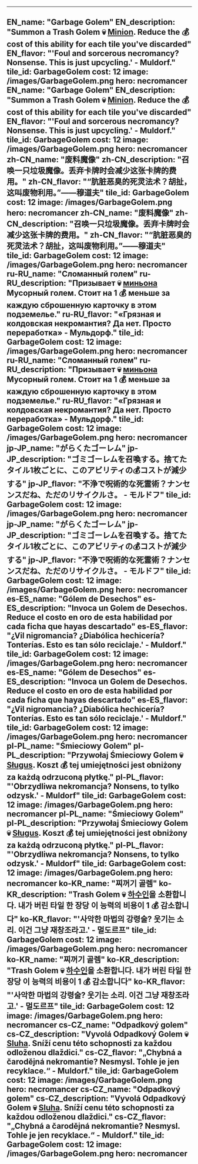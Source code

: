 ---

EN_name: "Garbage Golem"
EN_description: "Summon a Trash Golem 💀 <u>Minion</u>. Reduce the 💰 cost of this ability for each tile you've discarded"
EN_flavor: "'Foul and sorcerous necromancy? Nonsense. This is just upcycling.' - Muldorf."
tile_id: GarbageGolem
cost: 12
image: /images/GarbageGolem.png
hero: necromancer
EN_name: "Garbage Golem"
EN_description: "Summon a Trash Golem 💀 <u>Minion</u>. Reduce the 💰 cost of this ability for each tile you've discarded"
EN_flavor: "'Foul and sorcerous necromancy? Nonsense. This is just upcycling.' - Muldorf."
tile_id: GarbageGolem
cost: 12
image: /images/GarbageGolem.png
hero: necromancer
zh-CN_name: "废料魔像"
zh-CN_description: "召唤一只垃圾魔像。丢弃卡牌时会减少这张卡牌的费用。"
zh-CN_flavor: "“肮脏恶臭的死灵法术？胡扯，这叫废物利用。”——穆道夫"
tile_id: GarbageGolem
cost: 12
image: /images/GarbageGolem.png
hero: necromancer
zh-CN_name: "废料魔像"
zh-CN_description: "召唤一只垃圾魔像。丢弃卡牌时会减少这张卡牌的费用。"
zh-CN_flavor: "“肮脏恶臭的死灵法术？胡扯，这叫废物利用。”——穆道夫"
tile_id: GarbageGolem
cost: 12
image: /images/GarbageGolem.png
hero: necromancer
ru-RU_name: "Сломанный голем"
ru-RU_description: "Призывает 💀 <u>миньона</u> Мусорный голем. Стоит на 1 💰 меньше за каждую сброшенную карточку в этом подземелье."
ru-RU_flavor: "«Грязная и колдовская некромантия? Да нет. Просто переработка» - Мульдорф."
tile_id: GarbageGolem
cost: 12
image: /images/GarbageGolem.png
hero: necromancer
ru-RU_name: "Сломанный голем"
ru-RU_description: "Призывает 💀 <u>миньона</u> Мусорный голем. Стоит на 1 💰 меньше за каждую сброшенную карточку в этом подземелье."
ru-RU_flavor: "«Грязная и колдовская некромантия? Да нет. Просто переработка» - Мульдорф."
tile_id: GarbageGolem
cost: 12
image: /images/GarbageGolem.png
hero: necromancer
jp-JP_name: "がらくたゴーレム"
jp-JP_description: "ゴミゴーレムを召喚する。捨てたタイル1枚ごとに、このアビリティの💰コストが減少する"
jp-JP_flavor: "不浄で呪術的な死霊術？ナンセンスだね、ただのリサイクルさ。 - モルドフ"
tile_id: GarbageGolem
cost: 12
image: /images/GarbageGolem.png
hero: necromancer
jp-JP_name: "がらくたゴーレム"
jp-JP_description: "ゴミゴーレムを召喚する。捨てたタイル1枚ごとに、このアビリティの💰コストが減少する"
jp-JP_flavor: "不浄で呪術的な死霊術？ナンセンスだね、ただのリサイクルさ。 - モルドフ"
tile_id: GarbageGolem
cost: 12
image: /images/GarbageGolem.png
hero: necromancer
es-ES_name: "Gólem de Desechos"
es-ES_description: "Invoca un Golem de Desechos. Reduce el costo en oro de esta habilidad por cada ficha que hayas descartado"
es-ES_flavor: "¿Vil nigromancia? ¿Diabólica hechicería? Tonterías. Esto es tan sólo reciclaje.' - Muldorf."
tile_id: GarbageGolem
cost: 12
image: /images/GarbageGolem.png
hero: necromancer
es-ES_name: "Gólem de Desechos"
es-ES_description: "Invoca un Golem de Desechos. Reduce el costo en oro de esta habilidad por cada ficha que hayas descartado"
es-ES_flavor: "¿Vil nigromancia? ¿Diabólica hechicería? Tonterías. Esto es tan sólo reciclaje.' - Muldorf."
tile_id: GarbageGolem
cost: 12
image: /images/GarbageGolem.png
hero: necromancer
pl-PL_name: "Śmieciowy Golem"
pl-PL_description: "Przywołaj Śmieciowy Golem 💀 <u>Sługus</u>. Koszt 💰 tej umiejętności jest obniżony za każdą odrzuconą płytkę."
pl-PL_flavor: "'Obrzydliwa nekromancja? Nonsens, to tylko odzysk.' - Muldorf"
tile_id: GarbageGolem
cost: 12
image: /images/GarbageGolem.png
hero: necromancer
pl-PL_name: "Śmieciowy Golem"
pl-PL_description: "Przywołaj Śmieciowy Golem 💀 <u>Sługus</u>. Koszt 💰 tej umiejętności jest obniżony za każdą odrzuconą płytkę."
pl-PL_flavor: "'Obrzydliwa nekromancja? Nonsens, to tylko odzysk.' - Muldorf"
tile_id: GarbageGolem
cost: 12
image: /images/GarbageGolem.png
hero: necromancer
ko-KR_name: "찌꺼기 골렘"
ko-KR_description: "Trash Golem 💀 <u>하수인</u>을 소환합니다. 내가 버린 타일 한 장당 이 능력의 비용이 1 💰 감소합니다"
ko-KR_flavor: "'사악한 마법의 강령술? 웃기는 소리. 이건 그냥 재창조라고.' - 멀도르프"
tile_id: GarbageGolem
cost: 12
image: /images/GarbageGolem.png
hero: necromancer
ko-KR_name: "찌꺼기 골렘"
ko-KR_description: "Trash Golem 💀 <u>하수인</u>을 소환합니다. 내가 버린 타일 한 장당 이 능력의 비용이 1 💰 감소합니다"
ko-KR_flavor: "'사악한 마법의 강령술? 웃기는 소리. 이건 그냥 재창조라고.' - 멀도르프"
tile_id: GarbageGolem
cost: 12
image: /images/GarbageGolem.png
hero: necromancer
cs-CZ_name: "Odpadkový golem"
cs-CZ_description: "Vyvolá Odpadkový Golem 💀 <u>Sluha</u>. Sníží cenu této schopnosti za každou odloženou dlaždici."
cs-CZ_flavor: "„Chybná a čarodějná nekromantie? Nesmysl. Tohle je jen recyklace.“ - Muldorf."
tile_id: GarbageGolem
cost: 12
image: /images/GarbageGolem.png
hero: necromancer
cs-CZ_name: "Odpadkový golem"
cs-CZ_description: "Vyvolá Odpadkový Golem 💀 <u>Sluha</u>. Sníží cenu této schopnosti za každou odloženou dlaždici."
cs-CZ_flavor: "„Chybná a čarodějná nekromantie? Nesmysl. Tohle je jen recyklace.“ - Muldorf."
tile_id: GarbageGolem
cost: 12
image: /images/GarbageGolem.png
hero: necromancer
---